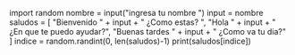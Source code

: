 import random
nombre = input("ingresa tu nombre ")
input = nombre 
saludos = [
    "Bienvenido " + input + " ¿Como estas? ",
    "Hola " + input + " ¿En que te puedo ayudar?",
    "Buenas tardes " + input + " ¿Como va tu dia?"
]
indice = random.randint(0, len(saludos)-1)
print(saludos[indice])
